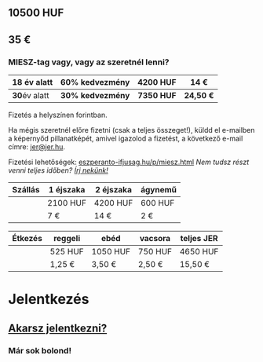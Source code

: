 <!--
.. title: Bejelentkezés
.. slug: kotizo
.. date: 2016-02-25 20:28:50 UTC+01:00
.. tags:
.. category:
.. link:
.. description:
.. type: text
-->

## 10500 HUF

## 35 €

### MIESZ-tag vagy, vagy az szeretnél lenni?

|18 év alatt|60% kedvezmény|**4200 HUF**|14 €|
|-|-|-|-|
|**30**év alatt|**30% kedvezmény**|**7350 HUF**|**24,50 €**|

Fizetés a helyszínen forintban.

Ha mégis szeretnél előre fizetni (csak a teljes összeget!), küldd el e-mailben a képernyőd pillanatképét, amivel igazolod a fizetést, a következő e-mail címre: [jer@jer.hu](mailto:jer@jer.hu).

Fizetési lehetőségek: [eszperanto-ifjusag.hu/p/miesz.html](http://www.eszperanto-ifjusag.hu/p/miesz.html)
*Nem tudsz részt venni teljes időben? [Írj nekünk!](mailto:jer@jer.hu)*

|Szállás|1 éjszaka|2 éjszaka|ágynemű|
|--------|--------|--------|--------|
|        |2100 HUF|4200 HUF| 600 HUF|
|        |     7 €|    14 €|     2 €|

|Étkezés|reggeli|ebéd|vacsora|teljes JER|
|-------|-------|-------|-------|-------|
|        |525 HUF|1050 HUF|750 HUF|4650 HUF|
|        |1,25 €|3,50 €|2,50 €|15,50 €|


# Jelentkezés

## [<i class="fa fa-arrow-right"></i> Akarsz jelentkezni? <i class="fa fa-arrow-left"></i>](https://docs.google.com/forms/d/1kuHr1AI6Bcv2-mTSCMdL3cUA0WoNJNYt_RY8zYOpB9c/viewform)


### Már <b id="nb">sok</b> bolond!
<ul id="persons"></ul>

<script type="text/javascript">
    window.onload = function() { init() };
    var public_url =    "https://docs.google.com/spreadsheets/d/1I7-1SKUjmcEj7X8IrdpCCAKyrnzYawBymnFOX2F58Uw/pubhtml?gid=1068216995&single=true";
    function init() {
        Tabletop.init( { key: public_url, simpleSheet: true, callback: function(data, tabletop) {
            $('#nb').html(data.length);
            data.forEach(function(person) {
                $('#persons').append('<li>'+person['Mia nomo (la oficiala)']+'</li>');
            });
        } } )
    }
</script>